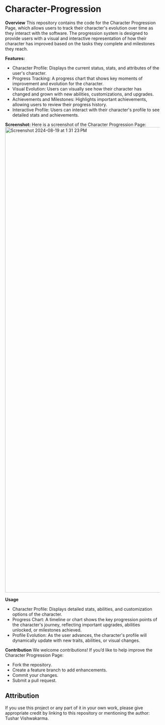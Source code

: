 # Character-Progression

**Overview**
This repository contains the code for the Character Progression Page, which allows users to track their character's evolution over time as they interact with the software. The progression system is designed to provide users with a visual and interactive representation of how their character has improved based on the tasks they complete and milestones they reach.

**Features:**
- Character Profile: Displays the current status, stats, and attributes of the user's character.
- Progress Tracking: A progress chart that shows key moments of improvement and evolution for the character.
- Visual Evolution: Users can visually see how their character has changed and grown with new abilities, customizations, and upgrades.
- Achievements and Milestones: Highlights important achievements, allowing users to review their progress history.
- Interactive Profile: Users can interact with their character's profile to see detailed stats and achievements.

**Screenshot:**
Here is a screenshot of the Character Progression Page:
<img width="1513" alt="Screenshot 2024-08-19 at 1 31 23 PM" src="https://github.com/user-attachments/assets/c1ad0d1d-10fb-4b44-bc4f-b6db81c19b9e">


**Usage**
- Character Profile: Displays detailed stats, abilities, and customization options of the character.
- Progress Chart: A timeline or chart shows the key progression points of the character's journey, reflecting important upgrades, abilities unlocked, or milestones achieved.
- Profile Evolution: As the user advances, the character's profile will dynamically update with new traits, abilities, or visual changes.

**Contribution**
We welcome contributions! If you’d like to help improve the Character Progression Page:

- Fork the repository.
- Create a feature branch to add enhancements.
- Commit your changes.
- Submit a pull request.

## Attribution
If you use this project or any part of it in your own work, please give appropriate credit by linking to this repository or mentioning the author: Tushar Vishwakarma.
